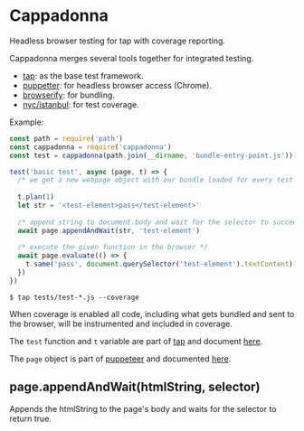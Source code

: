 # Cappadonna

Headless browser testing for tap with coverage reporting.

Cappadonna merges several tools together for integrated testing.

* [tap](http://www.node-tap.org/): as the base test framework.
* [puppetter](https://github.com/GoogleChrome/puppeteer): for headless browser access (Chrome).
* [browserify](http://browserify.org/): for bundling.
* [nyc/istanbul](https://istanbul.js.org/): for test coverage.

Example:

```javascript
const path = require('path')
const cappadonna = require('cappadonna')
const test = cappadonna(path.join(__dirname, 'bundle-entry-point.js'))

test('basic test', async (page, t) => {
  /* we get a new webpage object with our bundle loaded for every test */
  
  t.plan(1)
  let str = '<test-element>pass</test-element>'
  
  /* append string to document.body and wait for the selector to succeed */
  await page.appendAndWait(str, 'test-element')
  
  /* execute the given function in the browser */
  await page.evaluate(() => {
    t.same('pass', document.querySelector('test-element').textContent)
  })
})
```
```
$ tap tests/test-*.js --coverage
```

When coverage is enabled all code, including what gets bundled and sent to the browser, will be instrumented and included in coverage.

The `test` function and `t` variable are part of [tap](http://www.node-tap.org) and document [here](http://www.node-tap.org/asserts/).

The `page` object is part of [puppeteer](https://github.com/GoogleChrome/puppeteer) and documented [here](https://github.com/GoogleChrome/puppeteer/blob/master/docs/api.md#class-page).

## page.appendAndWait(htmlString, selector)

Appends the htmlString to the page's body and waits for the selector to
return true.
